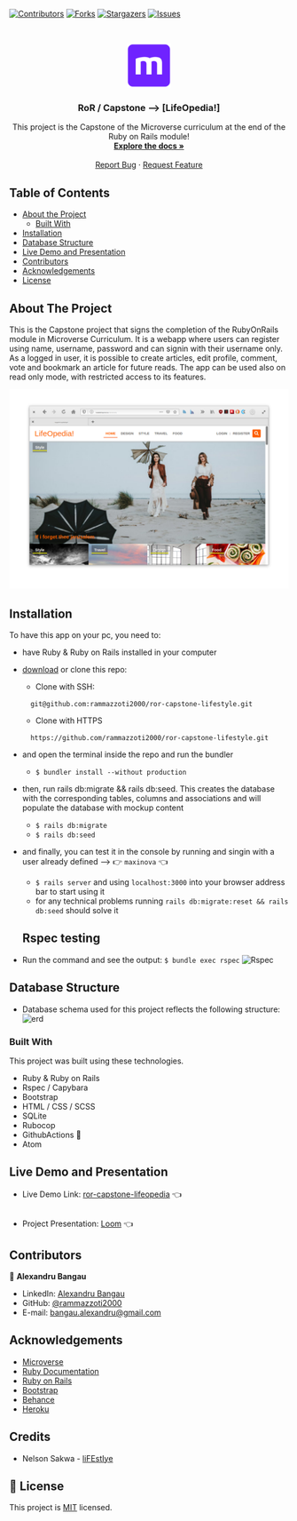 <!--
*** Thanks for checking out this README Template. If you have a suggestion that would
*** make this better, please fork the repo and create a pull request or simply open
*** an issue with the tag "enhancement".
*** Thanks again! Now go create something AMAZING! :D
-->

<!-- PROJECT SHIELDS -->
<!--
*** I'm using markdown "reference style" links for readability.
*** Reference links are enclosed in brackets [ ] instead of parentheses ( ).
*** See the bottom of this document for the declaration of the reference variables
*** for contributors-url, forks-url, etc. This is an optional, concise syntax you may use.
*** https://www.markdownguide.org/basic-syntax/#reference-style-links
-->
[![Contributors][contributors-shield]][contributors-url]
[![Forks][forks-shield]][forks-url]
[![Stargazers][stars-shield]][stars-url]
[![Issues][issues-shield]][issues-url]


<!-- PROJECT LOGO -->
<br />
<p align="center">
  <a href="https://github.com/rammazzoti2000/ror-capstone-lifestyle">
    <img src="app/assets/images/microverse.png" alt="Logo" width="80" height="80">
  </a>

  <h3 align="center">RoR / Capstone --> [LifeOpedia!]</h3>

  <p align="center">
    This project is the Capstone of the Microverse curriculum at the end of the Ruby on Rails module!
    <br />
    <a href="https://github.com/rammazzoti2000/ror-capstone-lifestyle"><strong>Explore the docs »</strong></a>
    <br />
    <br />
    <a href="https://github.com/rammazzoti2000/ror-capstone-lifestyle/issues">Report Bug</a>
    ·
    <a href="https://github.com/rammazzoti2000/ror-capstone-lifestyle/issues">Request Feature</a>
  </p>
</p>

<!-- TABLE OF CONTENTS -->
## Table of Contents

* [About the Project](#about-the-project)
  * [Built With](#built-with)
* [Installation](#installation)
* [Database Structure](#database-structure)
* [Live Demo and Presentation](#live-demo-and-presentation)
* [Contributors](#contributors)
* [Acknowledgements](#acknowledgements)
* [License](#license)

<!-- ABOUT THE PROJECT -->
## About The Project

This is the Capstone project that signs the completion of the RubyOnRails module in Microverse Curriculum.
It is a webapp where users can register using name, username, password and can signin with their username only.
As a logged in user, it is possible to create articles, edit profile, comment, vote and bookmark an article for future reads.
The app can be used also on read only mode, with restricted access to its features.

![screenshot-1](app/assets/images/screenshot-1.png)

<!-- INSTALLATION -->
## Installation

To have this app on your pc, you need to:
* have Ruby & Ruby on Rails installed in your computer
* [download](https://github.com/rammazzoti2000/ror-capstone-lifestyle/archive/development.zip) or clone this repo:
  - Clone with SSH:
  ```
    git@github.com:rammazzoti2000/ror-capstone-lifestyle.git
  ```
  - Clone with HTTPS
  ```
    https://github.com/rammazzoti2000/ror-capstone-lifestyle.git
  ```
* and open the terminal inside the repo and run the bundler
  - ```$ bundler install --without production```
* then, run rails db:migrate && rails db:seed. This creates the database with the corresponding tables, columns and associations and will populate the database with mockup content
  - ```$ rails db:migrate```
  - ```$ rails db:seed```
* and finally, you can test it in the console by running and singin with a user already defined --> :point_right: ```maxinova``` :point_left:
  - ```$ rails server``` and using ```localhost:3000``` into your browser address bar to start using it
  - for any technical problems running ```rails db:migrate:reset && rails db:seed``` should solve it
  ## Rspec testing

* Run the command and see the output: 
```$ bundle exec rspec```
![Rspec](app/assets/images/rspec.png)

## Database Structure
 * Database schema used for this project reflects the following structure:
 ![erd](app/assets/images/erd.png)

### Built With
This project was built using these technologies.
* Ruby & Ruby on Rails
* Rspec / Capybara
* Bootstrap
* HTML / CSS / SCSS
* SQLite
* Rubocop
* GithubActions :muscle:
* Atom

<!-- Live Demo -->
## Live Demo and Presentation
* Live Demo Link: [ror-capstone-lifeopedia](https://ror-capstone-lifeopedia.herokuapp.com/) :point_left:
##
* Project Presentation: [Loom](https://www.loom.com/share/291f99a17d0542e09a48fd3f7c0e83cc) :point_left:

<!-- CONTACT -->
## Contributors

👤 **Alexandru Bangau**

- LinkedIn: [Alexandru Bangau](https://www.linkedin.com/in/alexandru-bangau/)
- GitHub: [@rammazzoti2000](https://github.com/rammazzoti2000)
- E-mail: bangau.alexandru@gmail.com


<!-- ACKNOWLEDGEMENTS -->
## Acknowledgements
* [Microverse](https://www.microverse.org/)
* [Ruby Documentation](https://www.ruby-lang.org/en/documentation/)
* [Ruby on Rails](https://rubyonrails.org/)
* [Bootstrap](https://getbootstrap.com/)
* [Behance](https://www.behance.net/)
* [Heroku](https://www.heroku.com/)

## Credits
* Nelson Sakwa - [liFEstIye](https://www.behance.net/gallery/14554909/liFEsTlye-Mobile-version)

<!-- MARKDOWN LINKS & IMAGES -->
<!-- https://www.markdownguide.org/basic-syntax/#reference-style-links -->
[contributors-shield]: https://img.shields.io/github/contributors/rammazzoti2000/ror-capstone-lifestyle.svg?style=flat-square
[contributors-url]: https://github.com/rammazzoti2000/ror-capstone-lifestyle/graphs/contributors
[forks-shield]: https://img.shields.io/github/forks/rammazzoti2000/ror-capstone-lifestyle.svg?style=flat-square
[forks-url]: https://github.com/rammazzoti2000/ror-capstone-lifestyle/network/members
[stars-shield]: https://img.shields.io/github/stars/rammazzoti2000/ror-capstone-lifestyle.svg?style=flat-square
[stars-url]: https://github.com/rammazzoti2000/ror-capstone-lifestyle/stargazers
[issues-shield]: https://img.shields.io/github/issues/rammazzoti2000/ror-capstone-lifestyle.svg?style=flat-square
[issues-url]: https://github.com/rammazzoti2000/ror-capstone-lifestyle/issues

## 📝 License

This project is [MIT](https://opensource.org/licenses/MIT) licensed.
